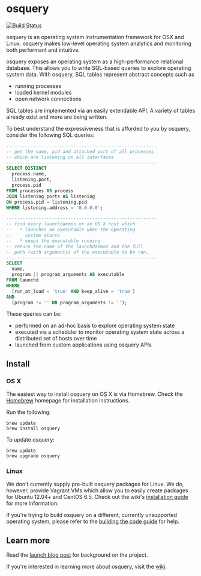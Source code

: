 osquery
=======
[![Build Status](https://travis-ci.org/facebook/osquery.svg?branch=master)](https://travis-ci.org/facebook/osquery)

osquery is an operating system instrumentation framework for OSX and Linux. osquery makes low-level operating system analytics and monitoring both performant and intuitive.

osquery exposes an operating system as a high-performance relational database. This allows you to write SQL-based queries to explore operating system data. With osquery, SQL tables represent abstract concepts such as

- running processes
- loaded kernel modules
- open network connections

SQL tables are implemented via an easily extendable API. A variety of tables already exist and more are being written.

To best understand the expressiveness that is afforded to you by osquery, consider the following SQL queries:

```sql
--------------------------------------------------------
-- get the name, pid and attached port of all processes
-- which are listening on all interfaces
--------------------------------------------------------
SELECT DISTINCT
  process.name,
  listening.port,
  process.pid
FROM processes AS process
JOIN listening_ports AS listening
ON process.pid = listening.pid
WHERE listening.address = '0.0.0.0';
```

```sql
--------------------------------------------------------
-- find every launchdaemon on an OS X host which
--   * launches an executable when the operating
--     system starts
--   * keeps the executable running
-- return the name of the launchdaemon and the full
-- path (with arguments) of the executable to be ran.
--------------------------------------------------------
SELECT
  name,
  program || program_arguments AS executable
FROM launchd
WHERE
  (run_at_load = 'true' AND keep_alive = 'true')
AND
  (program != '' OR program_arguments != '');
```

These queries can be:
- performed on an ad-hoc basis to explore operating system state
- executed via a scheduler to monitor operating system state across a distributed set of hosts over time
- launched from custom applications using osquery APIs

## Install

### OS X

The easiest way to install osquery on OS X is via Homebrew. Check the [Homebrew](http://brew.sh/) homepage for installation instructions.

Run the following:

```
brew update
brew install osquery
```

To update osquery:

```
brew update
brew upgrade osquery
```

### Linux

We don't currently supply pre-built osquery packages for Linux. We do, however, provide Vagrant VMs which allow you to easily create packages for Ubuntu 12.04+ and CentOS 6.5. Check out the wiki's [installation guide](https://github.com/facebook/osquery/wiki/install-linux) for more information.

If you're trying to build osquery on a different, currently unsupported operating system, please refer to the [building the code guide](https://github.com/facebook/osquery/wiki/building-the-code) for help.

## Learn more

Read the [launch blog post](https://code.facebook.com/posts/844436395567983/introducing-osquery/) for background on the project.

If you're interested in learning more about osquery, visit the [wiki](https://github.com/facebook/osquery/wiki).

